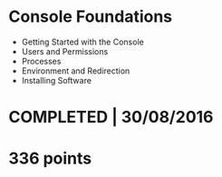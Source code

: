 # Console Foundations
- Getting Started with the Console
- Users and Permissions
- Processes
- Environment and Redirection
- Installing Software

# COMPLETED | 30/08/2016
# 336 points
